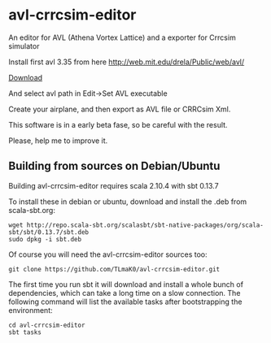 avl-crrcsim-editor
==================

An editor for AVL (Athena Vortex Lattice) and a exporter for Crrcsim simulator

Install first avl 3.35 from here http://web.mit.edu/drela/Public/web/avl/

[Download](https://github.com/TLmaK0/avl-crrcsim-editor/releases/latest)

And select avl path in Edit->Set AVL executable

Create your airplane, and then export as AVL file or CRRCsim Xml.

This software is in a early beta fase, so be careful with the result.

Please, help me to improve it.


Building from sources on Debian/Ubuntu
--------------------------------------

Building avl-crrcsim-editor requires scala 2.10.4 with sbt 0.13.7

To install these in debian or ubuntu, download and install the .deb from scala-sbt.org:

    wget http://repo.scala-sbt.org/scalasbt/sbt-native-packages/org/scala-sbt/sbt/0.13.7/sbt.deb
    sudo dpkg -i sbt.deb

Of course you will need the avl-crrcsim-editor sources too:

    git clone https://github.com/TLmaK0/avl-crrcsim-editor.git

The first time you run sbt it will download and install a whole bunch of dependencies, which can take a long time on a slow connection. The following command will list the available tasks after bootstrapping the environment:

    cd avl-crrcsim-editor
    sbt tasks


